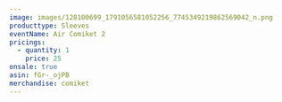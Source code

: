 ```yaml
---
image: images/128100699_1791056581052256_7745349219862569042_n.png
producttype: Sleeves
eventName: Air Comiket 2
pricings:
  - quantity: 1
    price: 25
onsale: true
asin: fGr-_ojPB
merchandise: comiket
---
```

